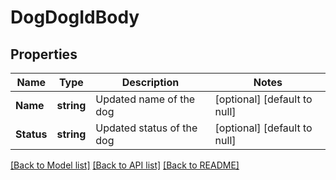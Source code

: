 # DogDogIdBody

## Properties
Name | Type | Description | Notes
------------ | ------------- | ------------- | -------------
**Name** | **string** | Updated name of the dog | [optional] [default to null]
**Status** | **string** | Updated status of the dog | [optional] [default to null]

[[Back to Model list]](../README.md#documentation-for-models) [[Back to API list]](../README.md#documentation-for-api-endpoints) [[Back to README]](../README.md)

